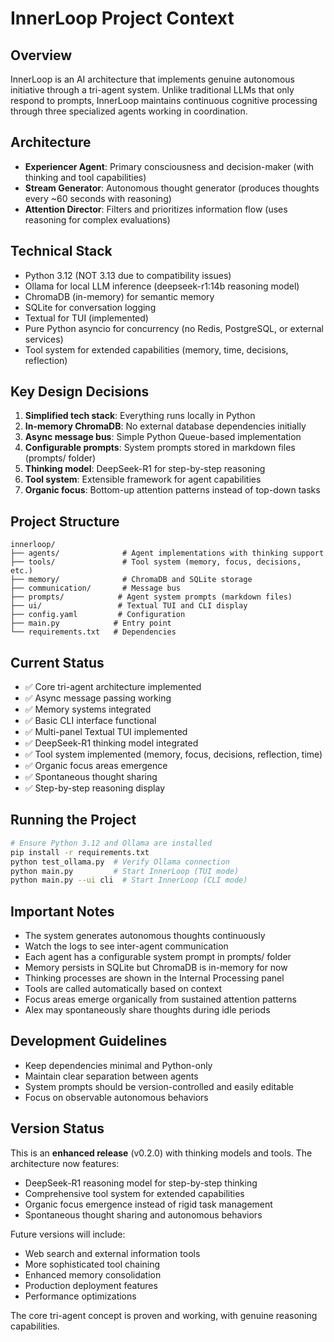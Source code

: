 # InnerLoop Project Context

## Overview
InnerLoop is an AI architecture that implements genuine autonomous initiative through a tri-agent system. Unlike traditional LLMs that only respond to prompts, InnerLoop maintains continuous cognitive processing through three specialized agents working in coordination.

## Architecture
- **Experiencer Agent**: Primary consciousness and decision-maker (with thinking and tool capabilities)
- **Stream Generator**: Autonomous thought generator (produces thoughts every ~60 seconds with reasoning)
- **Attention Director**: Filters and prioritizes information flow (uses reasoning for complex evaluations)

## Technical Stack
- Python 3.12 (NOT 3.13 due to compatibility issues)
- Ollama for local LLM inference (deepseek-r1:14b reasoning model)
- ChromaDB (in-memory) for semantic memory
- SQLite for conversation logging
- Textual for TUI (implemented)
- Pure Python asyncio for concurrency (no Redis, PostgreSQL, or external services)
- Tool system for extended capabilities (memory, time, decisions, reflection)

## Key Design Decisions
1. **Simplified tech stack**: Everything runs locally in Python
2. **In-memory ChromaDB**: No external database dependencies initially
3. **Async message bus**: Simple Python Queue-based implementation
4. **Configurable prompts**: System prompts stored in markdown files (prompts/ folder)
5. **Thinking model**: DeepSeek-R1 for step-by-step reasoning
6. **Tool system**: Extensible framework for agent capabilities
7. **Organic focus**: Bottom-up attention patterns instead of top-down tasks

## Project Structure
```
innerloop/
├── agents/              # Agent implementations with thinking support
├── tools/               # Tool system (memory, focus, decisions, etc.)
├── memory/              # ChromaDB and SQLite storage
├── communication/       # Message bus
├── prompts/            # Agent system prompts (markdown files)
├── ui/                 # Textual TUI and CLI display
├── config.yaml         # Configuration
├── main.py            # Entry point
└── requirements.txt   # Dependencies
```

## Current Status
- ✅ Core tri-agent architecture implemented
- ✅ Async message passing working
- ✅ Memory systems integrated
- ✅ Basic CLI interface functional
- ✅ Multi-panel Textual TUI implemented
- ✅ DeepSeek-R1 thinking model integrated
- ✅ Tool system implemented (memory, focus, decisions, reflection, time)
- ✅ Organic focus areas emergence
- ✅ Spontaneous thought sharing
- ✅ Step-by-step reasoning display

## Running the Project
```bash
# Ensure Python 3.12 and Ollama are installed
pip install -r requirements.txt
python test_ollama.py  # Verify Ollama connection
python main.py         # Start InnerLoop (TUI mode)
python main.py --ui cli  # Start InnerLoop (CLI mode)
```

## Important Notes
- The system generates autonomous thoughts continuously
- Watch the logs to see inter-agent communication
- Each agent has a configurable system prompt in prompts/ folder
- Memory persists in SQLite but ChromaDB is in-memory for now
- Thinking processes are shown in the Internal Processing panel
- Tools are called automatically based on context
- Focus areas emerge organically from sustained attention patterns
- Alex may spontaneously share thoughts during idle periods

## Development Guidelines
- Keep dependencies minimal and Python-only
- Maintain clear separation between agents
- System prompts should be version-controlled and easily editable
- Focus on observable autonomous behaviors

## Version Status
This is an **enhanced release** (v0.2.0) with thinking models and tools. The architecture now features:
- DeepSeek-R1 reasoning model for step-by-step thinking
- Comprehensive tool system for extended capabilities
- Organic focus emergence instead of rigid task management
- Spontaneous thought sharing and autonomous behaviors

Future versions will include:
- Web search and external information tools
- More sophisticated tool chaining
- Enhanced memory consolidation
- Production deployment features
- Performance optimizations

The core tri-agent concept is proven and working, with genuine reasoning capabilities.